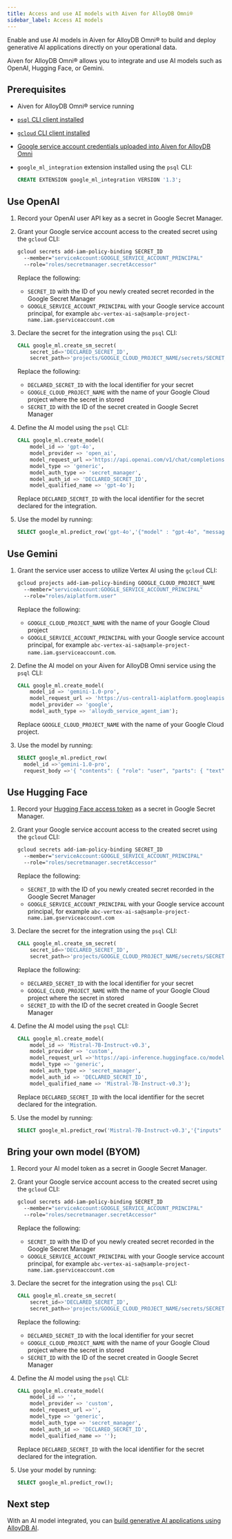 ```yaml
---
title: Access and use AI models with Aiven for AlloyDB Omni®
sidebar_label: Access AI models
---
```


Enable and use AI models in Aiven for AlloyDB Omni® to build and deploy generative AI
applications directly on your operational data.

Aiven for AlloyDB Omni® allows you to integrate and use AI models such as OpenAI, Hugging
Face, or Gemini.

## Prerequisites

- Aiven for AlloyDB Omni® service running
- [`psql` CLI client installed](https://www.postgresql.org/download/)
- [`gcloud` CLI client installed](https://cloud.google.com/sdk/docs/install)
- [Google service account credentials uploaded into Aiven for AlloyDB Omni](/docs/products/alloydb-omni/manage-credentials)
- `google_ml_integration` extension installed using the `psql` CLI:

  ```sql
  CREATE EXTENSION google_ml_integration VERSION '1.3';
  ```

## Use OpenAI

1. Record your OpenAI user API key as a secret in Google Secret Manager.

1. Grant your Google service account access to the created secret using the `gcloud` CLI:

   ```bash
   gcloud secrets add-iam-policy-binding SECRET_ID
     --member="serviceAccount:GOOGLE_SERVICE_ACCOUNT_PRINCIPAL"
     --role="roles/secretmanager.secretAccessor"
   ```

   Replace the following:
   - `SECRET_ID` with the ID of you newly created secret recorded in the Google Secret
     Manager
   - `GOOGLE_SERVICE_ACCOUNT_PRINCIPAL` with your Google service account principal,
     for example `abc-vertex-ai-sa@sample-project-name.iam.gserviceaccount.com`

1. Declare the secret for the integration using the `psql` CLI:

   ```sql
   CALL google_ml.create_sm_secret(
       secret_id=>'DECLARED_SECRET_ID',
       secret_path=>'projects/GOOGLE_CLOUD_PROJECT_NAME/secrets/SECRET_ID/versions/1');
   ```

   Replace the following:
   - `DECLARED_SECRET_ID` with the local identifier for your secret
   - `GOOGLE_CLOUD_PROJECT_NAME` with the name of your Google Cloud project where the
     secret in stored
   - `SECRET_ID` with the ID of the secret created in Google Secret Manager

1. Define the AI model using the `psql` CLI:

   ```sql
   CALL google_ml.create_model(
       model_id => 'gpt-4o',
       model_provider => 'open_ai',
       model_request_url =>'https://api.openai.com/v1/chat/completions',
       model_type => 'generic',
       model_auth_type => 'secret_manager',
       model_auth_id => 'DECLARED_SECRET_ID',
       model_qualified_name => 'gpt-4o');
   ```

   Replace `DECLARED_SECRET_ID` with the local identifier for the secret declared for the
   integration.

1. Use the model by running:

   ```sql
   SELECT google_ml.predict_row('gpt-4o','{"model" : "gpt-4o", "messages" : [{"role": "user", "content": "What is Aiven?"}]}')->'choices'->0->'message'->'content';
   ```

## Use Gemini

1. Grant the service user access to utilize Vertex AI using the `gcloud` CLI:

   ```bash
   gcloud projects add-iam-policy-binding GOOGLE_CLOUD_PROJECT_NAME
     --member="serviceAccount:GOOGLE_SERVICE_ACCOUNT_PRINCIPAL"
     --role="roles/aiplatform.user"
   ```

   Replace the following:
   - `GOOGLE_CLOUD_PROJECT_NAME` with the name of your Google Cloud project
   - `GOOGLE_SERVICE_ACCOUNT_PRINCIPAL` with your Google service account principal,
     for example `abc-vertex-ai-sa@sample-project-name.iam.gserviceaccount.com`.

1. Define the AI model on your Aiven for AlloyDB Omni service using the `psql` CLI:

   ```sql
   CALL google_ml.create_model(
       model_id => 'gemini-1.0-pro',
       model_request_url => 'https://us-central1-aiplatform.googleapis.com/v1/projects/GOOGLE_CLOUD_PROJECT_NAME/locations/us-central1/publishers/google/models/gemini-1.0-pro:streamGenerateContent',
       model_provider => 'google',
       model_auth_type => 'alloydb_service_agent_iam');
   ```

   Replace `GOOGLE_CLOUD_PROJECT_NAME` with the name of your Google Cloud project.

1. Use the model by running:

   ```sql
   SELECT google_ml.predict_row(
     model_id =>'gemini-1.0-pro',
     request_body =>'{ "contents": { "role": "user", "parts": { "text": "What is Aiven?" }  }}');
   ```

## Use Hugging Face

1. Record your [Hugging Face access token](https://huggingface.co/docs/hub/en/security-tokens)
   as a secret in Google Secret Manager.

1. Grant your Google service account access to the created secret using the `gcloud` CLI:

   ```bash
   gcloud secrets add-iam-policy-binding SECRET_ID
     --member="serviceAccount:GOOGLE_SERVICE_ACCOUNT_PRINCIPAL"
     --role="roles/secretmanager.secretAccessor"
   ```

   Replace the following:
   - `SECRET_ID` with the ID of you newly created secret recorded in the Google Secret
     Manager
   - `GOOGLE_SERVICE_ACCOUNT_PRINCIPAL` with your Google service account principal,
     for example `abc-vertex-ai-sa@sample-project-name.iam.gserviceaccount.com`

1. Declare the secret for the integration using the `psql` CLI:

   ```sql
   CALL google_ml.create_sm_secret(
       secret_id=>'DECLARED_SECRET_ID',
       secret_path=>'projects/GOOGLE_CLOUD_PROJECT_NAME/secrets/SECRET_ID/versions/1');
   ```

   Replace the following:
   - `DECLARED_SECRET_ID` with the local identifier for your secret
   - `GOOGLE_CLOUD_PROJECT_NAME` with the name of your Google Cloud project where the
     secret in stored
   - `SECRET_ID` with the ID of the secret created in Google Secret Manager

1. Define the AI model using the `psql` CLI:

   ```sql
   CALL google_ml.create_model(
       model_id => 'Mistral-7B-Instruct-v0.3',
       model_provider => 'custom',
       model_request_url =>'https://api-inference.huggingface.co/models/mistralai/Mistral-7B-Instruct-v0.3',
       model_type => 'generic',
       model_auth_type => 'secret_manager',
       model_auth_id => 'DECLARED_SECRET_ID',
       model_qualified_name => 'Mistral-7B-Instruct-v0.3');
   ```

   Replace `DECLARED_SECRET_ID` with the local identifier for the secret declared for the
   integration.

1. Use the model by running:

   ```sql
   SELECT google_ml.predict_row('Mistral-7B-Instruct-v0.3','{"inputs" : "What is Aiven?"}')->0->'generated_text';
   ```

## Bring your own model (BYOM)

1. Record your AI model token as a secret in Google Secret Manager.

1. Grant your Google service account access to the created secret using the `gcloud` CLI:

   ```bash
   gcloud secrets add-iam-policy-binding SECRET_ID
     --member="serviceAccount:GOOGLE_SERVICE_ACCOUNT_PRINCIPAL"
     --role="roles/secretmanager.secretAccessor"
   ```

   Replace the following:
   - `SECRET_ID` with the ID of you newly created secret recorded in the Google Secret
     Manager
   - `GOOGLE_SERVICE_ACCOUNT_PRINCIPAL` with your Google service account principal,
     for example `abc-vertex-ai-sa@sample-project-name.iam.gserviceaccount.com`

1. Declare the secret for the integration using the `psql` CLI:

   ```sql
   CALL google_ml.create_sm_secret(
       secret_id=>'DECLARED_SECRET_ID',
       secret_path=>'projects/GOOGLE_CLOUD_PROJECT_NAME/secrets/SECRET_ID/versions/1');
   ```

   Replace the following:
   - `DECLARED_SECRET_ID` with the local identifier for your secret
   - `GOOGLE_CLOUD_PROJECT_NAME` with the name of your Google Cloud project where the
     secret in stored
   - `SECRET_ID` with the ID of the secret created in Google Secret Manager

1. Define the AI model using the `psql` CLI:

   ```sql
   CALL google_ml.create_model(
       model_id => '',
       model_provider => 'custom',
       model_request_url =>'',
       model_type => 'generic',
       model_auth_type => 'secret_manager',
       model_auth_id => 'DECLARED_SECRET_ID',
       model_qualified_name => '');
   ```

   Replace `DECLARED_SECRET_ID` with the local identifier for the secret declared for the
   integration.

1. Use your model by running:

   ```sql
   SELECT google_ml.predict_row();
   ```

## Next step

With an AI model integrated, you can
[build generative AI applications using AlloyDB AI](https://cloud.google.com/alloydb/docs/ai).
